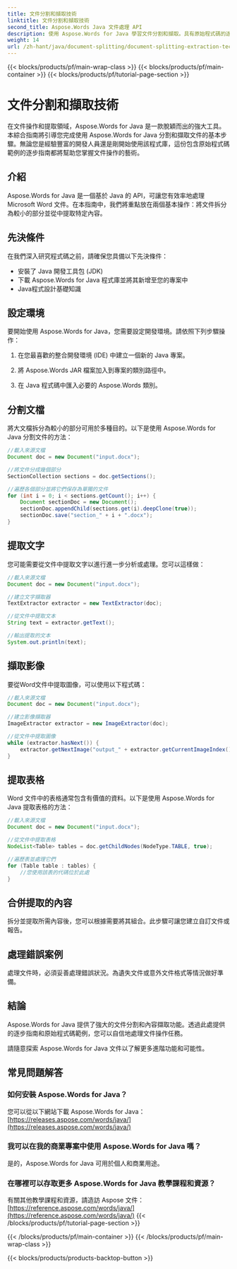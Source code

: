 ```yaml
---
title: 文件分割和擷取技術
linktitle: 文件分割和擷取技術
second_title: Aspose.Words Java 文件處理 API
description: 使用 Aspose.Words for Java 學習文件分割和擷取。具有原始程式碼的逐步指南，可實現高效操作。釋放 Aspose 的力量
weight: 14
url: /zh-hant/java/document-splitting/document-splitting-extraction-techniques/
---
```


{{< blocks/products/pf/main-wrap-class >}}
{{< blocks/products/pf/main-container >}}
{{< blocks/products/pf/tutorial-page-section >}}

# 文件分割和擷取技術


在文件操作和提取領域，Aspose.Words for Java 是一款脫穎而出的強大工具。本綜合指南將引導您完成使用 Aspose.Words for Java 分割和擷取文件的基本步驟。無論您是經驗豐富的開發人員還是剛開始使用該程式庫，這份包含原始程式碼範例的逐步指南都將幫助您掌握文件操作的藝術。

## 介紹

Aspose.Words for Java 是一個基於 Java 的 API，可讓您有效率地處理 Microsoft Word 文件。在本指南中，我們將重點放在兩個基本操作：將文件拆分為較小的部分並從中提取特定內容。

## 先決條件

在我們深入研究程式碼之前，請確保您具備以下先決條件：

- 安裝了 Java 開發工具包 (JDK)
- 下載 Aspose.Words for Java 程式庫並將其新增至您的專案中
- Java程式設計基礎知識

## 設定環境

要開始使用 Aspose.Words for Java，您需要設定開發環境。請依照下列步驟操作：

1. 在您最喜歡的整合開發環境 (IDE) 中建立一個新的 Java 專案。

2. 將 Aspose.Words JAR 檔案加入到專案的類別路徑中。

3. 在 Java 程式碼中匯入必要的 Aspose.Words 類別。

## 分割文檔

將大文檔拆分為較小的部分可用於多種目的。以下是使用 Aspose.Words for Java 分割文件的方法：

```java
//載入來源文檔
Document doc = new Document("input.docx");

//將文件分成幾個部分
SectionCollection sections = doc.getSections();

//遍歷各個部分並將它們保存為單獨的文件
for (int i = 0; i < sections.getCount(); i++) {
    Document sectionDoc = new Document();
    sectionDoc.appendChild(sections.get(i).deepClone(true));
    sectionDoc.save("section_" + i + ".docx");
}
```

## 提取文字

您可能需要從文件中提取文字以進行進一步分析或處理。您可以這樣做：

```java
//載入來源文檔
Document doc = new Document("input.docx");

//建立文字擷取器
TextExtractor extractor = new TextExtractor(doc);

//從文件中提取文本
String text = extractor.getText();

//輸出提取的文本
System.out.println(text);
```

## 擷取影像

要從Word文件中提取圖像，可以使用以下程式碼：

```java
//載入來源文檔
Document doc = new Document("input.docx");

//建立影像擷取器
ImageExtractor extractor = new ImageExtractor(doc);

//從文件中提取圖像
while (extractor.hasNext()) {
    extractor.getNextImage("output_" + extractor.getCurrentImageIndex() + ".png");
}
```

## 提取表格

Word 文件中的表格通常包含有價值的資料。以下是使用 Aspose.Words for Java 提取表格的方法：

```java
//載入來源文檔
Document doc = new Document("input.docx");

//從文件中提取表格
NodeList<Table> tables = doc.getChildNodes(NodeType.TABLE, true);

//遍歷表並處理它們
for (Table table : tables) {
    //您使用該表的代碼位於此處
}
```

## 合併提取的內容

拆分並提取所需內容後，您可以根據需要將其組合。此步驟可讓您建立自訂文件或報告。

## 處理錯誤案例

處理文件時，必須妥善處理錯誤狀況。為遺失文件或意外文件格式等情況做好準備。

## 結論

Aspose.Words for Java 提供了強大的文件分割和內容擷取功能。透過此處提供的逐步指南和原始程式碼範例，您可以自信地處理文件操作任務。

請隨意探索 Aspose.Words for Java 文件以了解更多進階功能和可能性。

## 常見問題解答

### 如何安裝 Aspose.Words for Java？

您可以從以下網站下載 Aspose.Words for Java：[https://releases.aspose.com/words/java/](https://releases.aspose.com/words/java/)

### 我可以在我的商業專案中使用 Aspose.Words for Java 嗎？

是的，Aspose.Words for Java 可用於個人和商業用途。

### 在哪裡可以存取更多 Aspose.Words for Java 教學課程和資源？

有關其他教學課程和資源，請造訪 Aspose 文件：[https://reference.aspose.com/words/java/](https://reference.aspose.com/words/java/)
{{< /blocks/products/pf/tutorial-page-section >}}

{{< /blocks/products/pf/main-container >}}
{{< /blocks/products/pf/main-wrap-class >}}

{{< blocks/products/products-backtop-button >}}
